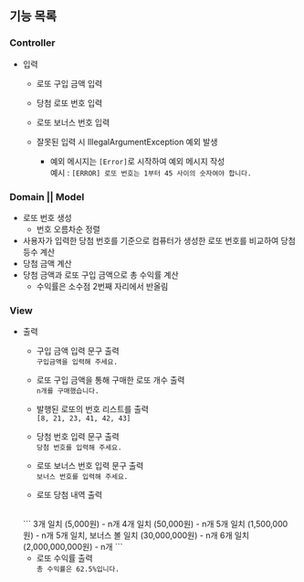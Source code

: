 ## 기능 목록

### Controller
- 입력
  - 로또 구입 금액 입력
  - 당첨 로또 번호 입력
  - 로또 보너스 번호 입력

  - 잘못된 입력 시 IllegalArgumentException 예외 발생
    - 예외 메시지는 `[Error]`로 시작하여 예외 메시지 작성 
    <br>예시 : `[ERROR] 로또 번호는 1부터 45 사이의 숫자여야 합니다.`

### Domain || Model
- 로또 번호 생성
  - 번호 오름차순 정렬
- 사용자가 입력한 당첨 번호를 기준으로 컴퓨터가 생성한 로또 번호를 비교하여 당첨 등수 계산
- 당첨 금액 계산
- 당첨 금액과 로또 구입 금액으로 총 수익률 계산
  - 수익률은 소수점 2번째 자리에서 반올림

### View
- 출력
  - 구입 금액 입력 문구 출력
  <br>`구입금액을 입력해 주세요.`

  - 로또 구입 금액을 통해 구매한 로또 개수 출력 
  <br>`n개를 구매했습니다.`

  - 발행된 로또의 번호 리스트를 출력
  <br>`[8, 21, 23, 41, 42, 43] `

  - 당첨 번호 입력 문구 출력
  <br>`당첨 번호를 입력해 주세요.`
  
  - 로또 보너스 번호 입력 문구 출력
  <br>`보너스 번호를 입력해 주세요.`
  
  - 로또 당첨 내역 출력
  <br>
  ```
    3개 일치 (5,000원) - n개
    4개 일치 (50,000원) - n개
    5개 일치 (1,500,000원) - n개
    5개 일치, 보너스 볼 일치 (30,000,000원) - n개
    6개 일치 (2,000,000,000원) - n개
  ```
  
  - 로또 수익률 출력
  <br>`총 수익률은 62.5%입니다.`